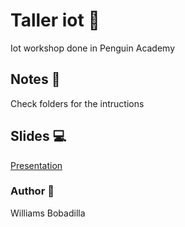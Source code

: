 # Taller iot :rocket:
Iot workshop done in Penguin Academy 

## Notes :page_with_curl:
Check folders for the intructions

## Slides :computer:

[Presentation](https://docs.google.com/presentation/d/1F6t_Z-DHOGiuLZfvD_XZVtlsxEiWScpknfjaXGBags8/edit?usp=sharing)

### Author :man:
Williams Bobadilla